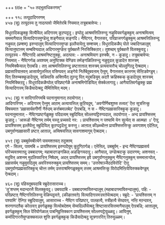 +++
title = "५० तद्भूताधिकरणम्"

+++
११८ तत्पूदादिगरणम्   
४५७ (सू) तत्पूदस्य तु नादत्पावो जैमिऩेरबि नियमात् तत्रूबाबावेप्य:।  
  
विधुरादिकळुक्कु वित्यैयिल् अदिगारम् कूऱप्पट्टदु। इप्पोदु आश्रमत्तिलिरुन्दु नऴुवियवर्गळुक्कुम् अनाश्रमित्वम् सममागैयाल् वित्यादिगारमुण्डॆऩ्ऱु शङ्गैयाल् सङ्गदि। नैष्टिगर्, वैगाऩसर्, परिव्राजगर्गळुक्कुम् आश्रमत्तिलिरुन्दु नऴुवल् (प्रम्शम्) इरुन्दालुम् वित्यादिगारमुण्डा इल्लैयायॆऩ्ऱु सम्शयम्। विधुरादिकळैप् पोले जबादिगळालुम् वित्याऩुष्टाऩम् सम्बविप्पदाल् अदिगारमुण्डॆऩ्ऱ पूर्वबक्षत्तै निरसिक्किऱार्। तुशब्दम् पूर्वबक्षत्तै विलक्कुवदु। तत्पूदस्य - नैष्टिगादि आश्रमनिष्टऩुक्कु, अदत्पाव: - अनाश्रमियाग इरुक्कै, न - कूडादु। तत्रूबाबावेप्य: नियमात् - नैष्टिगर्गळ् अवश्यम् अऩुष्टिक्क वेण्डिय तर्मङ्गळिलिरुन्दु नऴुवुदल् कूडादॆऩ शास्त्रम् नियमिक्कैयाल् ऎऩ्ऱबडि। तऩ् आश्रमत्तिलिरुन्दु प्रष्टऩाऩाल् शास्त्रम् प्रत्यवायत्तैच् चॊल्लुगिऱदु ऎऩ्बदाम्। प्रह्मसारियाऩवऩ् आसार्यगुलत्तिल् वसिप्पवऩ् अङ्गेये निलैबॆऱुबवऩाम् ऎऩ्ऱुम्, वैगाऩसऩ् काऩगम् सॆऩ्ऱिडवेण्डुम्। पिऩ् तिरुम्बक्कूडादॆऩ्ऱुम्, सन्नियासि अक्ऩियैत् तुऱन्दु पिऩ् मऱुबडियुम् अदऩै क्रहिक्कक् कूडादॆऩ्ऱुम् शास्त्रम् नियमिक्किऱदु। विधुरादिकळैप्पोल् परिप्रष्टर्गळै अनाश्रमिगोडियिल् सेर्क्कलागादु। आगैयालिवर्गळुक्कु प्रह्म वित्यादिगारम् किडैयादॆऩ्बदु जैमिऩियिऩ् मदम्।

४५८ (सू) न सादिगारिगमबि पदनानुमानात् तदयोगात्।  
आदिगारिगम् - अदिगारम् ऎऩ्ऩुम् आऱाम् अत्यायत्तिल् कूऱियदुम्, 'अवगीर्णिबशुश्स तत्वत्' ऎऩ्ऱ सूत्रत्तिऱ्कु विषयमाऩ 'प्रह्मसार्यवगीर्णी नैर्रुदम् कर्त्तबमालबेद' ऎऩ्ऱबडि, न स - नैष्टिगप्रह्मसारिक्कुक् कूडादु। पदनाऩुमाऩात् - नैष्टिगप्रष्टर्गळुक्कु पदिदत्वम् स्म्रुदियिल् सॊल्लप्पट्टिरुप्पदाल्, तदयोगात् - अन्द प्रायश्सित्तम् कूडादु। 'आरूडो नैष्टिगम् तर्मम् यस्तु प्रच्यवदे नर: । प्रायश्सित्तम् न पश्यामि येन सुत्येत् स आत्महा ॥' ऎऩ्ऱु प्रायश्सित्तम् इल्लैयॆऩ्ऱु स्म्रुदियिल् कूऱप्पट्टदॆऩ्ऱु करुत्तु। आऩाल् कीऴ्च्चॊऩ्ऩ प्रायश्सित्तत्तिऱ्कु अवगाशम् एदॆऩिल्, उबगुर्वाणप्रह्मसारी प्रष्टऩ् आऩाल्, अव्विषयत्तिल् सावगाशमागुम् ऎऩ्बदाम्।

४५९ (सू) उबबूर्वमबीत्येगे पावमशऩवत् तदुक्तम्  
एगे - सिलर्, पावमबि = प्रायश्सित्तम् इरुप्पदैयुम् कूऱुगिऱार्गळ्। एऩॆऩिल्, उबबूर्वम् - इन्द नैष्टिगप्रह्मसर्य परिच्यवऩमाऩदु उबबादगम्; महाबादगङ्गळिल् अडङ्गियदऩ्ऱु। आगैयाल्, उण्डॆऩ्बदऱ्कु उदारणम्; अशनवत् - मदुविऩ् अशनम् मुदलियवऱ्ऱिऩ् निषेदम्, अदऩ् प्रायश्सित्तम् इवै उबगुर्वाणऩुक्कुम् नैष्टिगऩुक्कुम् सममाऩाऱ्पोल्, प्रह्मसर्यम् नऴुवुवदिलुम् अवरिरुवरुक्कुम् प्रायश्सित्तम् समम्। 'उत्तरेषाञ्जैददविरोदि' ऎऩ्ऱु उबगुर्वाणप्रह्मसारिक्कुच् चॊऩ्ऩ तर्मम् उत्तराश्रमिगळुक्कुम् तत्तम् आश्रमत्तिऱ्कु विरोदमिऩ्ऱियेयिरुक्कवेण्डुम् ऎऩ्बदाम्।

४६० (सू) पहिस्तूबयदाबि स्म्रुदेरासाराच्च।  
'तु'शप्तम् मदान्दरत्तै विलक्कुवदु। उबयदाबि - उबबादगमायिरुन्दालुम् (महाबादगमायिरुन्दालुम्), पहि: - परिप्रष्टऩ् नैष्टिगत्तिलिरुन्दु वॆळिप्पट्टवऩे, (कीऴाऩवऩे) वित्यादिगारमऱ्ऱवऩेयॆऩ्बदाम्। स्म्रुदे: - 'प्रायश्सित्तम् न पश्यामि' ऎऩ्गिऱ स्म्रुदियालुम्, आसाराच्च - नैष्टिग परिप्रष्टर्, पालहत्यै, स्त्रीहत्यै सॆय्दवऩ्, नऩ्ऱि मऱन्दवऩ्, शरणागदऩैक् कॊऩ्ऱवऩ् इवर्गळुक्कु वित्योबदेशम् सॆय्वदिल्लैयॆऩ्बदु शिष्टासारसित्तमागैयालुम् ऎऩ्ऱबडि; आऩालुम्, इवर्गळुक्कुम् सिल पॆरियोर्गळाल् पाबनिव्रुत्तिक्काग प्रायश्सित्तम् सॊल्लप्पट्टेयुळ्ळदु। आयिऩुम्, कर्मादिगारत्तैयुण्डाक्कवल्ल शुत्ति इवर्गळुक्कुक् किडैयादॆऩ्बदु सूत्रगाररिऩ् तिरुवुळ्ळम्।

